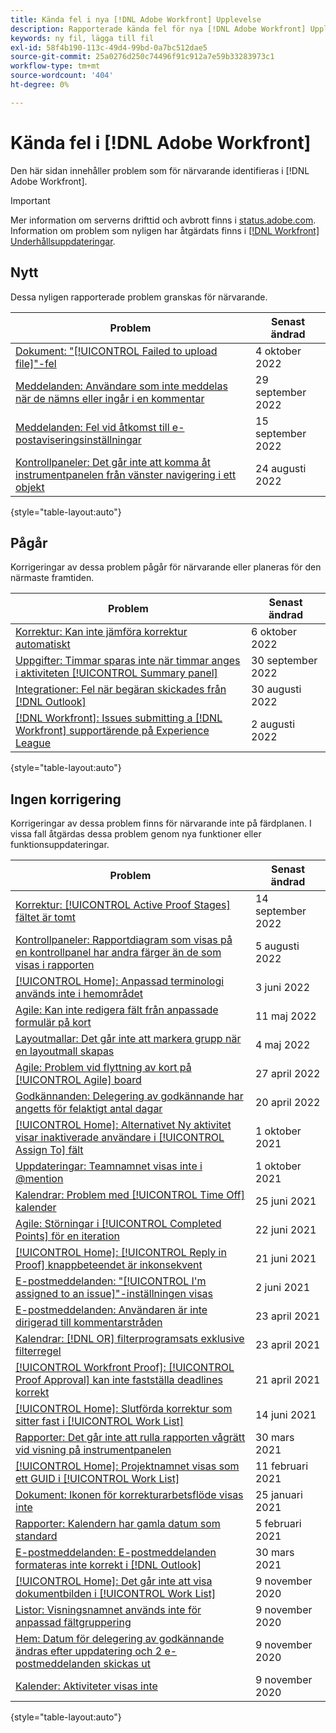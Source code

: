 ```yaml
---
title: Kända fel i nya [!DNL Adobe Workfront] Upplevelse
description: Rapporterade kända fel för nya [!DNL Adobe Workfront] Upplevelse
keywords: ny fil, lägga till fil
exl-id: 58f4b190-113c-49d4-99bd-0a7bc512dae5
source-git-commit: 25a0276d250c74496f91c912a7e59b33283973c1
workflow-type: tm+mt
source-wordcount: '404'
ht-degree: 0%

---
```


# Kända fel i [!DNL Adobe Workfront]

Den här sidan innehåller problem som för närvarande identifieras i [!DNL Adobe Workfront].

>[!IMPORTANT]
>
>Mer information om serverns drifttid och avbrott finns i [status.adobe.com](https://status.adobe.com). Information om problem som nyligen har åtgärdats finns i [[!DNL Workfront] Underhållsuppdateringar](../maintenance/current-updates.md).

## Nytt

Dessa nyligen rapporterade problem granskas för närvarande.

| **Problem** | **Senast ändrad** |
| -----------------------------------------------------------------| ----------------- |
| [Dokument: &quot;[!UICONTROL Failed to upload file]&quot;-fel](known-issues-workfront/wf-documents-failed-to-upload-file.md) | 4 oktober 2022 |
| [Meddelanden: Användare som inte meddelas när de nämns eller ingår i en kommentar](known-issues-workfront/wf-notif-users-not-receiving-email-or-inapp-notif.md) | 29 september 2022 |
| [Meddelanden: Fel vid åtkomst till e-postaviseringsinställningar](known-issues-workfront/wf-notifications-preview-errors-with-options.md) | 15 september 2022 |
| [Kontrollpaneler: Det går inte att komma åt instrumentpanelen från vänster navigering i ett objekt](known-issues-workfront/wf-dashboards-cannot-open-from-left-nav.md) | 24 augusti 2022 |

{style=&quot;table-layout:auto&quot;}


## Pågår

Korrigeringar av dessa problem pågår för närvarande eller planeras för den närmaste framtiden.

| **Problem** | **Senast ändrad** |
| -----------------------------------------------------------------| ----------------- |
| [Korrektur: Kan inte jämföra korrektur automatiskt](known-issues-workfront/wf-proofs-cannot-auto-compare.md) | 6 oktober 2022 |
| [Uppgifter: Timmar sparas inte när timmar anges i aktiviteten [!UICONTROL Summary panel]](known-issues-workfront/wf-hours-do-not-save-when-scrolling-summary-panel.md) | 30 september 2022 |
| [Integrationer: Fel när begäran skickades från [!DNL Outlook] ](known-issues-workfront/wf-integrations-error-when-creating-request-from-outlook.md) | 30 augusti 2022 |
| [[!DNL Workfront]: Issues submitting a [!DNL Workfront] supportärende på Experience League](known-issues-workfront/wf-support-issues-submitting-support-case.md) | 2 augusti 2022 |

{style=&quot;table-layout:auto&quot;}

## Ingen korrigering

Korrigeringar av dessa problem finns för närvarande inte på färdplanen. I vissa fall åtgärdas dessa problem genom nya funktioner eller funktionsuppdateringar.

| **Problem** | **Senast ändrad** |
| -----------------------------------------------------------------| ----------------- |
| [Korrektur: [!UICONTROL Active Proof Stages] fältet är tomt](known-issues-workfront/wf-documents-stages-do-not-populate-on-proof.md) | 14 september 2022 |
| [Kontrollpaneler: Rapportdiagram som visas på en kontrollpanel har andra färger än de som visas i rapporten](known-issues-workfront/wf-dashboard-reports-wrong-color.md) | 5 augusti 2022 |
| [[!UICONTROL Home]: Anpassad terminologi används inte i hemområdet](known-issues-workfront/wf-home-custom-term-not-applied-to-home.md) | 3 juni 2022 |
| [Agile: Kan inte redigera fält från anpassade formulär på kort](known-issues-workfront/wf-agile-cannot-edit-fields-custom-cards.md) | 11 maj 2022 |
| [Layoutmallar: Det går inte att markera grupp när en layoutmall skapas](known-issues-workfront/wf-layout-templ-cannot-select-group.md) | 4 maj 2022 |
| [Agile: Problem vid flyttning av kort på [!UICONTROL Agile] board](known-issues-workfront/wf-agile-issues-moving-cards.md) | 27 april 2022 |
| [Godkännanden: Delegering av godkännande har angetts för felaktigt antal dagar](known-issues-workfront/wf-approval-delegation-incorrect-number-of-days.md) | 20 april 2022 |
| [[!UICONTROL Home]: Alternativet Ny aktivitet visar inaktiverade användare i [!UICONTROL Assign To] fält](known-issues-workfront/wf-home-new-task-option-showing-deactivated-users.md) | 1 oktober 2021 |
| [Uppdateringar: Teamnamnet visas inte i @mention](known-issues-workfront/wf-updates-team-name-not-in-mention.md) | 1 oktober 2021 |
| [Kalendrar: Problem med [!UICONTROL Time Off] kalender](known-issues-workfront/wf-calendars-issue-time-off.md) | 25 juni 2021 |
| [Agile: Störningar i [!UICONTROL Completed Points] för en iteration](known-issues-workfront/wf-agile-discrepancy-in-completed-points.md) | 22 juni 2021 |
| [[!UICONTROL Home]: [!UICONTROL Reply in Proof] knappbeteendet är inkonsekvent](known-issues-workfront-proof/reply-in-proof-button-behavior-is-inconsistent.md) | 21 juni 2021 |
| [E-postmeddelanden: &quot;[!UICONTROL I'm assigned to an issue]&quot;-inställningen visas](known-issues-workfront/wf-email-notif-im-assigned-to-issue-displaying.md) | 2 juni 2021 |
| [E-postmeddelanden: Användaren är inte dirigerad till kommentarstråden](known-issues-workfront/wf-email-notif-user-not-directed-to-thread.md) | 23 april 2021 |
| [Kalendrar: [!DNL OR] filterprogramsats exklusive filterregel](known-issues-workfront/wf-calendars-or-filter-statement.md) | 23 april 2021 |
| [[!UICONTROL Workfront Proof]: [!UICONTROL Proof Approval] kan inte fastställa deadlines korrekt](known-issues-workfront-proof/proof-approval-report-cant-accurately-determine-deadlines.md) | 21 april 2021 |
| [[!UICONTROL Home]: Slutförda korrektur som sitter fast i [!UICONTROL Work List]](known-issues-workfront-proof/completed-proofs-stuck-in-the-work-list.md) | 14 juni 2021 |
| [Rapporter: Det går inte att rulla rapporten vågrätt vid visning på instrumentpanelen](known-issues-workfront/wf-reports-cannot-scroll-horizontally.md) | 30 mars 2021 |
| [[!UICONTROL Home]: Projektnamnet visas som ett GUID i [!UICONTROL Work List]](known-issues-workfront/wf-home-project-name-shows-as-guid.md) | 11 februari 2021 |
| [Dokument: Ikonen för korrekturarbetsflöde visas inte](known-issues-workfront-proof/proof-workflow-icon-is-not-displaying.md) | 25 januari 2021 |
| [Rapporter: Kalendern har gamla datum som standard](known-issues-workfront/wf-reports-caledar-defaults-to-old-dates.md) | 5 februari 2021 |
| [E-postmeddelanden: E-postmeddelanden formateras inte korrekt i [!DNL Outlook]](known-issues-workfront/wf-email-notif-not-formatting-in-outlook.md) | 30 mars 2021 |
| [[!UICONTROL Home]: Det går inte att visa dokumentbilden i [!UICONTROL Work List]](known-issues-workfront/wf-home-unable-to-view-document-image.md) | 9 november 2020 |
| [Listor: Visningsnamnet används inte för anpassad fältgruppering](known-issues-workfront/wf-lists-display-name-not-applied-to-grouping.md) | 9 november 2020 |
| [Hem: Datum för delegering av godkännande ändras efter uppdatering och 2 e-postmeddelanden skickas ut](known-issues-workfront/wf-home-approval-delegation-dates-changing.md) | 9 november 2020 |
| [Kalender: Aktiviteter visas inte](known-issues-workfront/wf-calendar-tasks-not-displaying.md) | 9 november 2020 |

{style=&quot;table-layout:auto&quot;}

